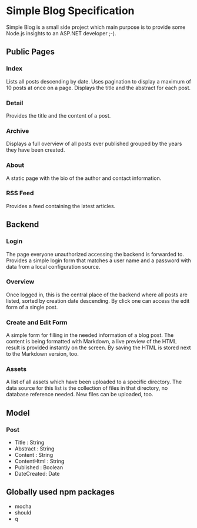 # Simple Blog Specification

Simple Blog is a small side project which main purpose is to provide some Node.js insights to an ASP.NET developer ;-).

## Public Pages

### Index
Lists all posts descending by date. Uses pagination to display a maximum of 10 posts at once on a page. Displays the title and the abstract for each post.

### Detail
Provides the title and the content of a post.

### Archive
Displays a full overview of all posts ever published grouped by the years they have been created.

### About
A static page with the bio of the author and contact information.

### RSS Feed
Provides a feed containing the latest articles.

## Backend

### Login
The page everyone unauthorized accessing the backend is forwarded to. Provides a simple login form that matches a user name and a password with data from a local configuration source.

### Overview
Once logged in, this is the central place of the backend where all posts are listed, sorted by creation date descending. By click one can access the edit form of a single post.

### Create and Edit Form
A simple form for filling in the needed information of a blog post. The content is being formatted with Markdown, a live preview of the HTML result is provided instantly on the screen. By saving the HTML is stored next to the Markdown version, too.

### Assets
A list of all assets which have been uploaded to a specific directory. The data source for this list is the collection of files in that directory, no database reference needed. New files can be uploaded, too.

## Model

### Post
- Title : String
- Abstract : String
- Content : String
- ContentHtml : String
- Published : Boolean
- DateCreated: Date

## Globally used npm packages

- mocha
- should
- q